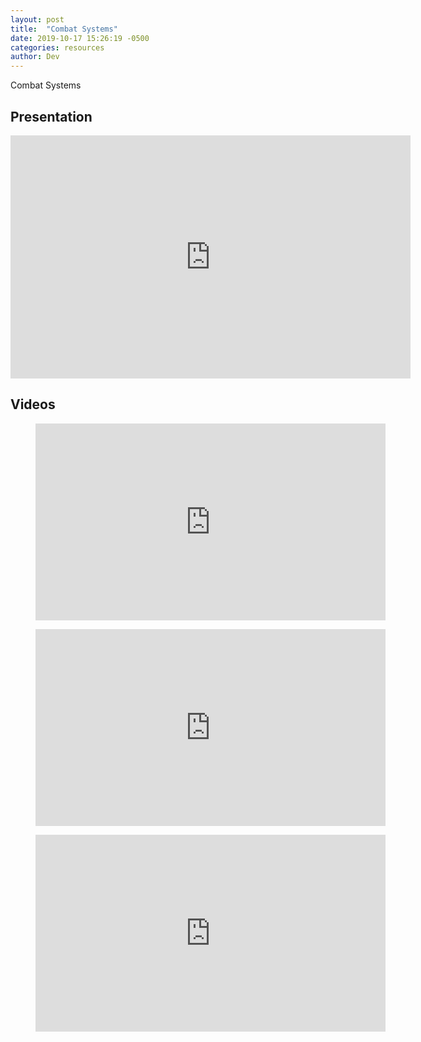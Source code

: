 ```yaml
---
layout: post
title:  "Combat Systems"
date: 2019-10-17 15:26:19 -0500
categories: resources
author: Dev
---
```


Combat Systems

## Presentation

<!--width="640" height="389"-->
<iframe src="https://docs.google.com/presentation/d/e/2PACX-1vThuxIy9Q3nsN_IXc_tHBUg8KqT6kE3uLXxilUCN4UsgHIlOgvcE6Zu6XZEqw1qln5seyeY7RDVijKS/embed?start=false&loop=false&delayms=60000" frameborder="0" width="640" height="389" allowfullscreen="true" mozallowfullscreen="true" webkitallowfullscreen="true"></iframe>

## Videos

<figure>
<iframe width="560" height="315" src="https://www.youtube.com/embed/7daTGyVZ60I" frameborder="0" allow="accelerometer; autoplay; encrypted-media; gyroscope; picture-in-picture" allowfullscreen></iframe>
</figure>

<figure>
<iframe width="560" height="315" src="https://www.youtube.com/embed/8X4fx-YncqA" frameborder="0" allow="accelerometer; autoplay; encrypted-media; gyroscope; picture-in-picture" allowfullscreen></iframe>
</figure>

<figure>
<iframe width="560" height="315" src="https://www.youtube.com/embed/_2LKrwiGFFs" frameborder="0" allow="accelerometer; autoplay; encrypted-media; gyroscope; picture-in-picture" allowfullscreen></iframe>
</figure>